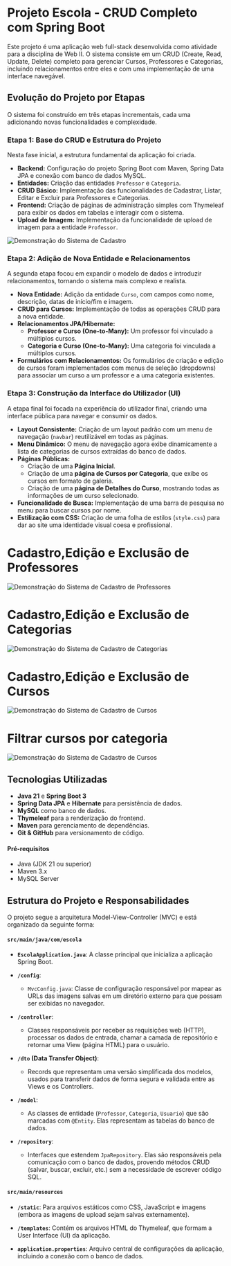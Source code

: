 # Projeto Escola - CRUD Completo com Spring Boot

Este projeto é uma aplicação web full-stack desenvolvida como atividade para a disciplina de Web II. O sistema consiste em um CRUD (Create, Read, Update, Delete) completo para gerenciar Cursos, Professores e Categorias, incluindo relacionamentos entre eles e com uma implementação de uma interface navegável.

## Evolução do Projeto por Etapas

O sistema foi construído em três etapas incrementais, cada uma adicionando novas funcionalidades e complexidade.

### Etapa 1: Base do CRUD e Estrutura do Projeto
Nesta fase inicial, a estrutura fundamental da aplicação foi criada.
* **Backend:** Configuração do projeto Spring Boot com Maven, Spring Data JPA e conexão com banco de dados MySQL.
* **Entidades:** Criação das entidades `Professor` e `Categoria`.
* **CRUD Básico:** Implementação das funcionalidades de Cadastrar, Listar, Editar e Excluir para Professores e Categorias.
* **Frontend:** Criação de páginas de administração simples com Thymeleaf para exibir os dados em tabelas e interagir com o sistema.
* **Upload de Imagem:** Implementação da funcionalidade de upload de imagem para a entidade `Professor`.

![Demonstração do Sistema de Cadastro](https://raw.githubusercontent.com/PedroCoelhoIF/Sistema_Cadastro_Professores/refs/heads/master/Trabalho%201/escola/assets/demo-crud-professor.gif) 

### Etapa 2: Adição de Nova Entidade e Relacionamentos
A segunda etapa focou em expandir o modelo de dados e introduzir relacionamentos, tornando o sistema mais complexo e realista.
* **Nova Entidade:** Adição da entidade `Curso`, com campos como nome, descrição, datas de início/fim e imagem.
* **CRUD para Cursos:** Implementação de todas as operações CRUD para a nova entidade.
* **Relacionamentos JPA/Hibernate:**
    * **Professor e Curso (One-to-Many):** Um professor foi vinculado a múltiplos cursos.
    * **Categoria e Curso (One-to-Many):** Uma categoria foi vinculada a múltiplos cursos.
* **Formulários com Relacionamentos:** Os formulários de criação e edição de cursos foram implementados com menus de seleção (dropdowns) para associar um curso a um professor e a uma categoria existentes.

### Etapa 3: Construção da Interface do Utilizador (UI)
A etapa final foi focada na experiência do utilizador final, criando uma interface pública para navegar e consumir os dados.
* **Layout Consistente:** Criação de um layout padrão com um menu de navegação (`navbar`) reutilizável em todas as páginas.
* **Menu Dinâmico:** O menu de navegação agora exibe dinamicamente a lista de categorias de cursos extraídas do banco de dados.
* **Páginas Públicas:**
    * Criação de uma **Página Inicial**.
    * Criação de uma **página de Cursos por Categoria**, que exibe os cursos em formato de galeria.
    * Criação de uma **página de Detalhes do Curso**, mostrando todas as informações de um curso selecionado.
* **Funcionalidade de Busca:** Implementação de uma barra de pesquisa no menu para buscar cursos por nome.
* **Estilização com CSS:** Criação de uma folha de estilos (`style.css`) para dar ao site uma identidade visual coesa e profissional.

# Cadastro,Edição e Exclusão de Professores
![Demonstração do Sistema de Cadastro de Professores](https://raw.githubusercontent.com/PedroCoelhoIF/Sistema_Escola/refs/heads/master/Trabalho%201/escola/assets/inserir-editar-excluir-professor.gif)

# Cadastro,Edição e Exclusão de Categorias
![Demonstração do Sistema de Cadastro de Categorias](https://raw.githubusercontent.com/PedroCoelhoIF/Sistema_Escola/refs/heads/master/Trabalho%201/escola/assets/inserir-editar-excluir-categoria.gif) 

# Cadastro,Edição e Exclusão de Cursos
![Demonstração do Sistema de Cadastro de Cursos](https://raw.githubusercontent.com/PedroCoelhoIF/Sistema_Escola/refs/heads/master/Trabalho%201/escola/assets/inserir-editar-excluir-curso.gif) 

# Filtrar cursos por categoria
![Demonstração do Sistema de Cadastro de Cursos](https://raw.githubusercontent.com/PedroCoelhoIF/Sistema_Escola/refs/heads/master/Trabalho%201/escola/assets/demo-cursos-por-categoria.gif) 

## Tecnologias Utilizadas
* **Java 21** e **Spring Boot 3**
* **Spring Data JPA** e **Hibernate** para persistência de dados.
* **MySQL** como banco de dados.
* **Thymeleaf** para a renderização do frontend.
* **Maven** para gerenciamento de dependências.
* **Git & GitHub** para versionamento de código.

#### Pré-requisitos
* Java (JDK 21 ou superior)
* Maven 3.x
* MySQL Server



## Estrutura do Projeto e Responsabilidades


O projeto segue a arquitetura Model-View-Controller (MVC) e está organizado da seguinte forma:


#### `src/main/java/com/escola`

* **`EscolaApplication.java`**: A classe principal que inicializa a aplicação Spring Boot.


* **`/config`**:

    * `MvcConfig.java`: Classe de configuração responsável por mapear as URLs das imagens salvas em um diretório externo para que possam ser exibidas no navegador.


* **`/controller`**:

    * Classes responsáveis por receber as requisições web (HTTP), processar os dados de entrada, chamar a camada de repositório e retornar uma View (página HTML) para o usuário.


* **`/dto` (Data Transfer Object)**:

    * Records que representam uma versão simplificada dos modelos, usados para transferir dados de forma segura e validada entre as Views e os Controllers.


* **`/model`**:

    * As classes de entidade (`Professor`, `Categoria`, `Usuario`) que são marcadas com `@Entity`. Elas representam as tabelas do banco de dados.


* **`/repository`**:

    * Interfaces que estendem `JpaRepository`. Elas são responsáveis pela comunicação com o banco de dados, provendo métodos CRUD (salvar, buscar, excluir, etc.) sem a necessidade de escrever código SQL.


#### `src/main/resources`

* **`/static`**: Para arquivos estáticos como CSS, JavaScript e imagens (embora as imagens de upload sejam salvas externamente).

* **`/templates`**: Contém os arquivos HTML do Thymeleaf, que formam a User Interface (UI) da aplicação.

* **`application.properties`**: Arquivo central de configurações da aplicação, incluindo a conexão com o banco de dados. 
